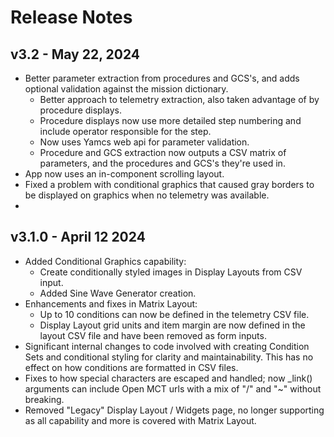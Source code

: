 # Release Notes

## v3.2 - May 22, 2024

- Better parameter extraction from procedures and GCS's, and adds optional validation against the mission dictionary.
    - Better approach to telemetry extraction, also taken advantage of by procedure displays.
    - Procedure displays now use more detailed step numbering and include operator responsible for the step.
    - Now uses Yamcs web api for parameter validation.
    - Procedure and GCS extraction now outputs a CSV matrix of parameters, and the procedures and GCS's they're used in.
- App now uses an in-component scrolling layout.
- Fixed a problem with conditional graphics that caused gray borders to be displayed on graphics when no telemetry was
  available.
- 
## v3.1.0 - April 12 2024

- Added Conditional Graphics capability:
    - Create conditionally styled images in Display Layouts from CSV input.
    - Added Sine Wave Generator creation.
- Enhancements and fixes in Matrix Layout:
    - Up to 10 conditions can now be defined in the telemetry CSV file.
    - Display Layout grid units and item margin are now defined in the layout CSV file and have been removed as form
      inputs.
- Significant internal changes to code involved with creating Condition Sets and conditional styling for clarity and
  maintainability. This has no effect on how conditions are formatted in CSV files.
- Fixes to how special characters are escaped and handled; now _link()  arguments can include Open MCT urls with a mix
  of "/" and "~" without breaking.
- Removed "Legacy" Display Layout / Widgets page, no longer supporting as all capability and more is covered with Matrix
  Layout.
